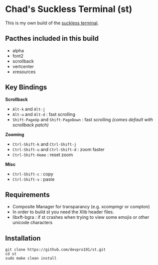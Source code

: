 # Chad's Suckless Terminal (st)

This is my own build of the [suckless terminal](https://st.suckless.org/).

## Pacthes included in this build

* alpha
* font2
* scrollback
* vertcenter
* xresources

## Key Bindings

**Scrollback**
* `Alt-k` and `Alt-j`
* `Alt-u` and `Alt-d` : fast scrolling
* `Shift-PageUp` and `Shift-PageDown` : fast scrolling _(comes default with scrollback patch)_

**Zooming**
* `Ctrl-Shift-k` and `Ctrl-Shift-j`
* `Ctrl-Shift-u` and `Ctrl-Shift-d` : zoom faster
* `Ctrl-Shift-Home` : reset zoom

**Misc**
* `Ctrl-Shift-c` : copy
* `Ctrl-Shift-v` : paste

## Requirements

* Composite Manager for transparancy (e.g. xcompmgr or compton)
* In order to build st you need the Xlib header files.
* libxft-bgra : if st crashes when trying to view some emojis or other unicode characters

## Installation
    git clone https://github.com/devpro101/st.git
    cd st
    sudo make clean install
